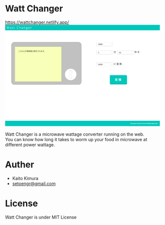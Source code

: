 # Watt Changer
https://wattchanger.netlify.app/  
![sample-app-img](./img/sample-app-img.png)

Watt Changer is a microwave wattage converter running on the web.  
You can know how long it takes to worm up your food in microwave at different power wattage.

# Auther
- Kaito Kimura
- setoengr@gmail.com

# License
Watt Changer is under MIT License
